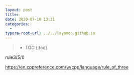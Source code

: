 ```yaml
---
layout: post
title: 
date: 2020-07-10 13:31
categories:
  -
typora-root-url: ../../layamon.github.io
---
```

> * TOC
{:toc}

rule3/5/0

https://en.cppreference.com/w/cpp/language/rule_of_three

